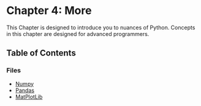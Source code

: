 
# Chapter 4: More 

This Chapter is designed to introduce you to nuances of Python. Concepts in this chapter are designed for 
advanced programmers.

## Table of Contents

### Files

- [Numpy](./Files/Numpy.py)
- [Pandas](./Files/Pandas.py)
- [MatPlotLib](./Files/MatPlotLib.py)

